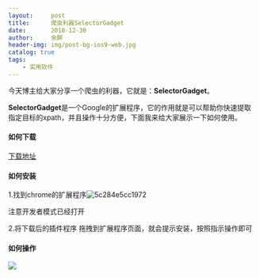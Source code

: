```yaml
---
layout:     post
title:      爬虫利器SelectorGadget
date:       2018-12-30
author:     余醉
header-img: img/post-bg-ios9-web.jpg
catalog: true
tags:    
    - 实用软件
---
```


今天博主给大家分享一个爬虫的利器，它就是：**SelectorGadget**。

**SelectorGadget**是一个Google的扩展程序，它的作用就是可以帮助你快速提取指定目标的xpath，并且操作十分方便，下面我来给大家展示一下如何使用。

#### 如何下载

[下载地址](http://www.cnplugins.com/devtool/selectorgadget/download.html)

#### 如何安装

1.找到chrome的扩展程序![5c284e5cc1972](https://i.loli.net/2018/12/30/5c284e5cc1972.png)

注意开发者模式已经打开

2.将下载后的插件程序 拖拽到扩展程序页面，就会提示安装，按照指示操作即可

#### 如何操作

![](https://segmentfault.com/img/remote/1460000015390078?w=1345&h=670)
